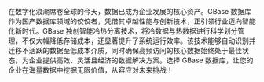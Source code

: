 在数字化浪潮席卷全球的今天，数据已成为企业发展的核心资产。GBase 数据库作为国产数据库领域的佼佼者，凭借其卓越性能与创新技术，正引领行业迈向智能化新时代。GBase 独创智能冷热分离技术，将冷数据与热数据进行科学划分管理，不仅大幅降低存储成本，还显著提升了系统运行效率。该技术能够自动识别并迁移不活跃的数据至低成本介质，同时确保高频访问的核心数据始终处于最佳状态，为企业提供高效、灵活且经济的数据解决方案。选择 GBase 数据库，让您的企业在海量数据中挖掘无限价值，从容应对未来挑战！